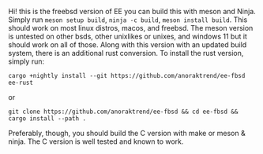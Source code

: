Hi! this is the freebsd version of EE you can build this with meson and Ninja. Simply run ``meson setup build``, ``ninja -c build``, ``meson install build``. This should work on most linux distros, macos, and freebsd. The meson version is untested on other bsds, other unixlikes or unixes, and windows 11 but it should work on all of those. 
Along with this version with an updated build system, there is an additional rust conversion.
To install the rust version, simply run:

``cargo +nightly install --git https://github.com/anoraktrend/ee-fbsd ee-rust``

or

``git clone https://github.com/anoraktrend/ee-fbsd && cd ee-fbsd && cargo install --path .``

Preferably, though, you should build the C version with make or meson & ninja. The C version is well tested and known to work.
